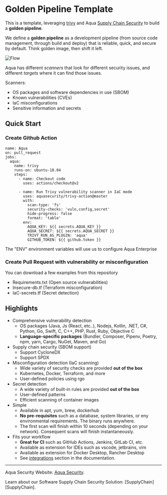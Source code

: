 # Golden Pipeline Template

This is a template, leveraging [trivy] and Aqua [Supply Chain Security] to build a **golden pipeline**.

We define a **golden pipeline** as a development pipeline (from source code management, through build and deploy) that is reliable, quick, and secure by default. Think  golden image, then shift it left. 

![Flow](https://user-images.githubusercontent.com/84018957/195563312-f7674b57-2dcc-40e1-abcd-3a9b4412a2ea.png)

Aqua has different *scanners* that look for different security issues, and different *targets* where it can find those issues.

Scanners:
- OS packages and software dependencies in use (SBOM)
- Known vulnerabilities (CVEs)
- IaC misconfigurations
- Sensitive information and secrets

## Quick Start

### Create Github Action

```
name: Aqua
on: pull_request
jobs:
  aqua:
    name: trivy
    runs-on: ubuntu-18.04
    steps:
      - name: Checkout code
        uses: actions/checkout@v2

      - name: Run Trivy vulnerability scanner in IaC mode
        uses: aquasecurity/trivy-action@master
        with:
          scan-type: 'fs'
          security-checks: 'vuln,config,secret'
          hide-progress: false
          format: 'table'
        env:
          AQUA_KEY: ${{ secrets.AQUA_KEY }}
          AQUA_SECRET: ${{ secrets.AQUA_SECRET }}
          TRIVY_RUN_AS_PLUGIN: 'aqua'
          GITHUB_TOKEN: ${{ github.token }}
```
The "ENV" environment variables will use us to configure Aqua Enterprise

### Create Pull Request with vulnerability or misconfiguration 

You can download a few examples from this repository
- Requirements.txt (Open source vulnerabilities)
- Insecure-db.tf (Terraform misconfiguration)
- IaC-secrets.tf (Secret detection)


## Highlights

- Comprehensive vulnerability detection
  - OS packages (Java, Js (React, etc..), Nodejs, Kotlin, .NET, C#, Python, Go, Swift, C, C++, PHP, Rust, Ruby, Objective C
  - **Language-specific packages** (Bundler, Composer, Pipenv, Poetry, npm, yarn, Cargo, NuGet, Maven, and Go)
- Supply chain security (SBOM support)
  - Support CycloneDX
  - Support SPDX
- Misconfiguration detection (IaC scanning) 
  - Wide variety of security checks are provided **out of the box**
  - Kubernetes, Docker, Terraform, and more
  - User-defined policies using rgo
- Secret detection
  - A wide variety of built-in rules are provided **out of the box**
  - User-defined patterns
  - Efficient scanning of container images
- Simple
  - Available in apt, yum, brew, dockerhub
  - **No pre-requisites** such as a database, system libraries, or eny environmental requirements. The binary runs anywhere.
  - The first scan will finish within 10 seconds (depending on your network). Consequent scans will finish instantaneously.
- Fits your workflow
  - **Great for CI** such as GitHub Actions, Jenkins, GitLab CI, etc.
  - Available as extension for IDEs such as vscode, jetbrains, vim
  - Available as extension for Docker Desktop, Rancher Desktop
  - See [integrations] section in the documentation.

---

Aqua Security Website: [Aqua Security][aquasec].

Learn about our Software Supply Chain Security Solution: [SupplyChain][SupplyChain].  

[getting-started]: https://aquasecurity.github.io/trivy/latest/getting-started/installation/
[docs]: https://aquasecurity.github.io/trivy
[integrations]:https://aquasecurity.github.io/trivy/latest/docs/integrations/
[installation]:https://aquasecurity.github.io/trivy/latest/docs/getting-started/installation/
[releases]: https://github.com/aquasecurity/trivy/releases
[alpine]: https://ariadne.space/2021/06/08/the-vulnerability-remediation-lifecycle-of-alpine-containers/
[rego]: https://www.openpolicyagent.org/docs/latest/#rego
[aquasec]: https://aquasec.com
[oss]: https://www.aquasec.com/products/open-source-projects/
[discussions]: https://github.com/aquasecurity/trivy/discussions
[Supply Chain Security]: https://www.aquasec.com/products/software-supply-chain-security/
[trivy]: https://github.com/aquasecurity/trivy
